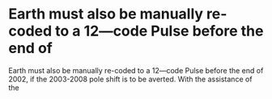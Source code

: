 # Earth must also be manually re-coded to a 12—code Pulse before the end of

Earth must also be manually re-coded to a 12—code Pulse before the end of
2002, if the 2003-2008 pole shift is to be averted. With the assistance of the